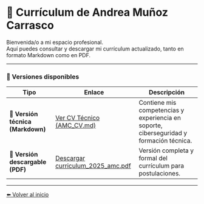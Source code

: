 # 📄 Currículum de Andrea Muñoz Carrasco

Bienvenida/o a mi espacio profesional.  
Aquí puedes consultar y descargar mi currículum actualizado, tanto en formato Markdown como en PDF.

---

###  💼  Versiones disponibles

| Tipo | Enlace | Descripción |
|------|---------|-------------|
| 📄 **Versión técnica (Markdown)** | [Ver CV Técnico (AMC_CV.md)](https://anmunozc.github.io/portafolio/cv/AMC_CV.md) | Contiene mis competencias y experiencia en soporte, ciberseguridad y formación técnica. |
| 📄 **Versión descargable (PDF)** | [Descargar curriculum_2025_amc.pdf](https://anmunozc.github.io/portafolio/cv/curriculum_2025_amc.pdf) | Versión completa y formal del currículum para postulaciones. |


---

[⬅️ Volver al inicio](https://anmunozc.github.io/portafolio/)
